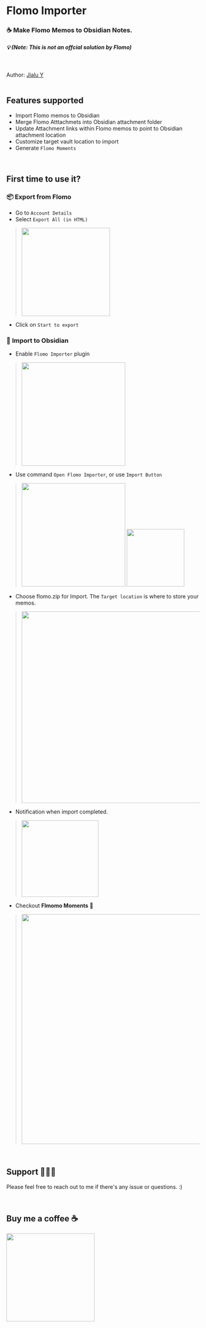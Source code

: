 # Flomo Importer

### ☕️ Make Flomo Memos to Obsidian Notes.
##### 💡 (**Note:** This is not an offcial solution by Flomo) 
<br />

Author: [Jialu Y](https://github.com/jia6y)
<br />
<br />
## Features supported
- Import Flomo memos to Obsidian
- Merge Flomo Atttachmets into Obsidian attachment folder
- Update Attachment links within Flomo memos to point to Obsidian attachment location
- Customize target vault location to import
- Generate `Flomo Moments`

<br />

## First time to use it?

### 📦 **Export from Flomo**
  - Go to `Account Details` 
  - Select `Export All (in HTML)`
  > <img src="https://raw.githubusercontent.com/jia6y/flomo-to-obsidian/main/assets/export_from_flomo_2.jpg" width="230">
  - Click on `Start to export`

### 🎉 **Import to Obsidian**
  - Enable `Flomo Importer` plugin
  > <img src="https://raw.githubusercontent.com/jia6y/flomo-to-obsidian/main/assets/enable.png" width="270">
  
  - Use command `Open Flomo Importer`, or use `Import Button`
  > <img src="https://raw.githubusercontent.com/jia6y/flomo-to-obsidian/main/assets/import_cmd_2.png" width="270">
  > <img src="https://raw.githubusercontent.com/jia6y/flomo-to-obsidian/main/assets/import_btn_2.png" width="150">
  
  - Choose flomo.zip for Import. The `Target location` is where to store your memos.
  > <img src="https://raw.githubusercontent.com/jia6y/flomo-to-obsidian/main/assets/import_ui.png" width="500">
  
  - Notification when import completed.
  > <img src="https://raw.githubusercontent.com/jia6y/flomo-to-obsidian/main/assets/notice.png" width="200">
  
  - Checkout **Flmomo Moments** 🌅
  > <img src="https://raw.githubusercontent.com/jia6y/flomo-to-obsidian/main/assets/moments_3.png" width="600">

<br />

## Support 🧑🏻‍💻
Please feel free to reach out to me if there's any issue or questions. :)

<br />

## Buy me a coffee ☕️

<img src="https://raw.githubusercontent.com/jia6y/flomo-to-obsidian/main/assets/buy_me_a_coffee.jpeg" width="230">

